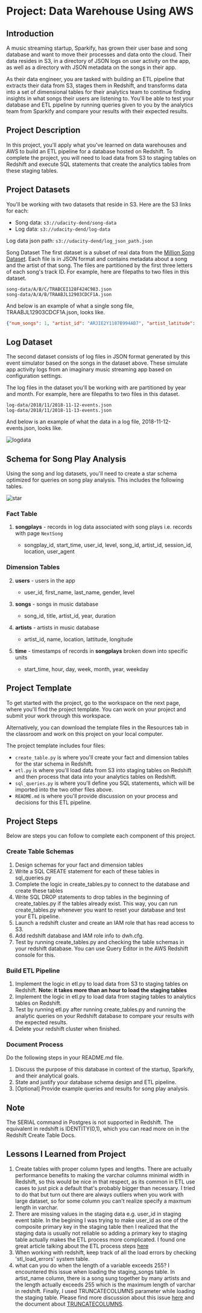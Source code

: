 # Project: Data Warehouse Using AWS

## Introduction

A music streaming startup, Sparkify, has grown their user base and song database and want to move their processes and data onto the cloud. Their data resides in S3, in a directory of JSON logs on user activity on the app, as well as a directory with JSON metadata on the songs in their app.

As their data engineer, you are tasked with building an ETL pipeline that extracts their data from S3, stages them in Redshift, and transforms data into a set of dimensional tables for their analytics team to continue finding insights in what songs their users are listening to. You'll be able to test your database and ETL pipeline by running queries given to you by the analytics team from Sparkify and compare your results with their expected results.

## Project Description

In this project, you'll apply what you've learned on data warehouses and AWS to build an ETL pipeline for a database hosted on Redshift. To complete the project, you will need to load data from S3 to staging tables on Redshift and execute SQL statements that create the analytics tables from these staging tables.

## Project Datasets

You'll be working with two datasets that reside in S3. Here are the S3 links for each:

+ Song data: ```s3://udacity-dend/song-data```
+ Log data: ```s3://udacity-dend/log-data```

Log data json path: ```s3://udacity-dend/log_json_path.json```

Song Dataset
The first dataset is a subset of real data from the [Million Song Dataset](https://labrosa.ee.columbia.edu/millionsong/). Each file is in JSON format and contains metadata about a song and the artist of that song. The files are partitioned by the first three letters of each song's track ID. For example, here are filepaths to two files in this dataset.

```
song-data/A/B/C/TRABCEI128F424C983.json
song-data/A/A/B/TRAABJL12903CDCF1A.json
```

And below is an example of what a single song file, TRAABJL12903CDCF1A.json, looks like.

```json
{"num_songs": 1, "artist_id": "ARJIE2Y1187B994AB7", "artist_latitude": null, "artist_longitude": null, "artist_location": "", "artist_name": "Line Renaud", "song_id": "SOUPIRU12A6D4FA1E1", "title": "Der Kleine Dompfaff", "duration": 152.92036, "year": 0}
```

## Log Dataset

The second dataset consists of log files in JSON format generated by this event simulator based on the songs in the dataset above. These simulate app activity logs from an imaginary music streaming app based on configuration settings.

The log files in the dataset you'll be working with are partitioned by year and month. For example, here are filepaths to two files in this dataset.

```
log-data/2018/11/2018-11-12-events.json
log-data/2018/11/2018-11-13-events.json
```

And below is an example of what the data in a log file, 2018-11-12-events.json, looks like.

![logdata](https://github.com/JuntaoDong/DataSciencePortfolio/blob/master/Udacity%20Data%20Engineer%20Nanodegree/Project%20-%20Data%20Modeling%20with%20Postgres/images/log-data.png)

## Schema for Song Play Analysis

Using the song and log datasets, you'll need to create a star schema optimized for queries on song play analysis. This includes the following tables.

![star](https://github.com/JuntaoDong/DataSciencePortfolio/blob/master/Udacity%20Data%20Engineer%20Nanodegree/Project%20-%20Data%20Modeling%20with%20Postgres/images/star_schema.PNG)

### Fact Table

1. **songplays** - records in log data associated with song plays i.e. records with page ```NextSong```

    + songplay_id, start_time, user_id, level, song_id, artist_id, session_id, location, user_agent

### Dimension Tables

2. **users** - users in the app

    + user_id, first_name, last_name, gender, level

3. **songs** - songs in music database

    + song_id, title, artist_id, year, duration

4. **artists** - artists in music database

    + artist_id, name, location, lattitude, longitude

5. **time** - timestamps of records in **songplays** broken down into specific units

    + start_time, hour, day, week, month, year, weekday

## Project Template

To get started with the project, go to the workspace on the next page, where you'll find the project template. You can work on your project and submit your work through this workspace.

Alternatively, you can download the template files in the Resources tab in the classroom and work on this project on your local computer.

The project template includes four files:

+ ```create_table.py``` is where you'll create your fact and dimension tables for the star schema in Redshift.
+ ```etl.py``` is where you'll load data from S3 into staging tables on Redshift and then process that data into your analytics tables on Redshift.
+ ```sql_queries.py``` is where you'll define you SQL statements, which will be imported into the two other files above.
+ ```README.md``` is where you'll provide discussion on your process and decisions for this ETL pipeline.

## Project Steps

Below are steps you can follow to complete each component of this project.

### Create Table Schemas

1. Design schemas for your fact and dimension tables
1. Write a SQL CREATE statement for each of these tables in sql_queries.py
1. Complete the logic in create_tables.py to connect to the database and create these tables
1. Write SQL DROP statements to drop tables in the beginning of create_tables.py if the tables already exist. This way, you can run create_tables.py whenever you want to reset your database and test your ETL pipeline.
1. Launch a redshift cluster and create an IAM role that has read access to S3.
1. Add redshift database and IAM role info to dwh.cfg.
1. Test by running create_tables.py and checking the table schemas in your redshift database. You can use Query Editor in the AWS Redshift console for this.

### Build ETL Pipeline

1. Implement the logic in etl.py to load data from S3 to staging tables on Redshift. **Note: it takes more than an hour to load the staging tables**
1. Implement the logic in etl.py to load data from staging tables to analytics tables on Redshift.
1. Test by running etl.py after running create_tables.py and running the analytic queries on your Redshift database to compare your results with the expected results.
1. Delete your redshift cluster when finished.

### Document Process

Do the following steps in your README.md file.

1. Discuss the purpose of this database in context of the startup, Sparkify, and their analytical goals.
1. State and justify your database schema design and ETL pipeline.
1. [Optional] Provide example queries and results for song play analysis.

## Note

The SERIAL command in Postgres is not supported in Redshift. The equivalent in redshift is IDENTITY(0,1), which you can read more on in the Redshift Create Table Docs.

## Lessons I Learned from Project

1. Create tables with proper column types and lengths. There are actually performance benefits to making the varchar columns minimal width in Redshift, so this would be nice in that respect, as its common in ETL use cases to just pick a default that's probably bigger than necessary. I tried to do that but turn out there are always outliers when you work with large dataset, so for some column you can't realize specify a maxmum length in varchar.
2. There are missing values in the staging data e.g. user_id in staging event table. In the begining I was trying to make user_id as one of the composite primary key in the staging table then I realized that the staging data is usually not reliable so adding a primary key to staging table actually makes the ETL process more complicated. I found one great article talking about the ETL process steps [here](https://www.blastam.com/blog/implementing-etl-process-steps-ga-data-warehouse)
3. When working with redshift, keep track of all the load errors by checking 'stl_load_errors' system table.
4. what can you do when the length of a variable exceeds 255? 
    I encountered this issue when loading the staging_songs table. In artist_name column, there is a song sung together by many artists and the length actually exceeds 255 which is the maximum length of varchar in redshift. Finally, I used TRUNCATECOLUMNS parameter while loading the staging table. Please find more discussion about this issue [here](https://github.com/databricks/spark-redshift/issues/29) and the document about [TRUNCATECOLUMNS](https://docs.aws.amazon.com/redshift/latest/dg/copy-parameters-data-conversion.html#copy-truncatecolumns).
